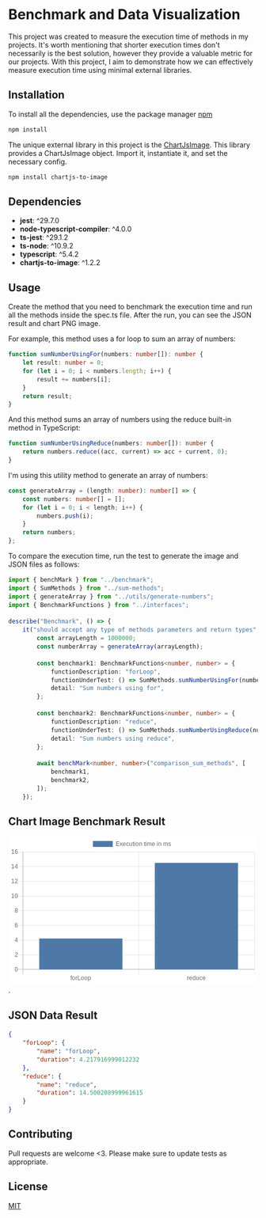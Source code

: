 # Benchmark and Data Visualization

This project was created to measure the execution time of methods in my projects. It's worth mentioning that shorter execution times don't necessarily is the best solution, however they provide a valuable metric for our projects. With this project, I aim to demonstrate how we can effectively measure execution time using minimal external libraries.

## Installation

To install all the dependencies, use the package manager [npm](https://www.npmjs.com/)

```bash
npm install
```

The unique external library in this project is the [ChartJsImage](https://www.npmjs.com/package/chartjs-to-image/).
This library provides a ChartJsImage object. Import it, instantiate it, and set the necessary config.

```bash
npm install chartjs-to-image
```

## Dependencies

- **jest**: ^29.7.0
- **node-typescript-compiler**: ^4.0.0
- **ts-jest**: ^29.1.2
- **ts-node**: ^10.9.2
- **typescript**: ^5.4.2
- **chartjs-to-image**: ^1.2.2

## Usage

Create the method that you need to benchmark the execution time and run all the methods inside the spec.ts file. After the run, you can see the JSON result and chart PNG image.

For example, this method uses a for loop to sum an array of numbers:

```typescript
function sumNumberUsingFor(numbers: number[]): number {
	let result: number = 0;
	for (let i = 0; i < numbers.length; i++) {
		result += numbers[i];
	}
	return result;
}
```

And this method sums an array of numbers using the reduce built-in method in TypeScript:

```typescript
function sumNumberUsingReduce(numbers: number[]): number {
	return numbers.reduce((acc, current) => acc + current, 0);
}
```

I'm using this utility method to generate an array of numbers:

```typescript
const generateArray = (length: number): number[] => {
	const numbers: number[] = [];
	for (let i = 0; i < length; i++) {
		numbers.push(i);
	}
	return numbers;
};
```

To compare the execution time, run the test to generate the image and JSON files as follows:

```typescript
import { benchMark } from "../benchmark";
import { SumMethods } from "../sum-methods";
import { generateArray } from "../utils/generate-numbers";
import { BenchmarkFunctions } from "../interfaces";

describe("Benchmark", () => {
	it("should accept any type of methods parameters and return types", async () => {
		const arrayLength = 1000000;
		const numberArray = generateArray(arrayLength);

		const benchmark1: BenchmarkFunctions<number, number> = {
			functionDescription: "forLoop",
			functionUnderTest: () => SumMethods.sumNumberUsingFor(numberArray),
			detail: "Sum numbers using for",
		};

		const benchmark2: BenchmarkFunctions<number, number> = {
			functionDescription: "reduce",
			functionUnderTest: () => SumMethods.sumNumberUsingReduce(numberArray),
			detail: "Sum numbers using reduce",
		};

		await benchMark<number, number>("comparison_sum_methods", [
			benchmark1,
			benchmark2,
		]);
	});
```

## Chart Image Benchmark Result

![chart image](/TMP/comparison_sum_methods.png "Result chart png image").

## JSON Data Result

```json
{
	"forLoop": {
		"name": "forLoop",
		"duration": 4.217916999012232
	},
	"reduce": {
		"name": "reduce",
		"duration": 14.500208999961615
	}
}
```

## Contributing

Pull requests are welcome <3. Please make sure to update tests as appropriate.

## License

[MIT](https://choosealicense.com/licenses/mit/)
